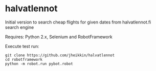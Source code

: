 # halvatlennot

Initial version to search cheap flights for given dates from halvatlennot.fi search engine

Requires: Python 2.x, Selenium and RobotFramework

Execute test run:

	git clone https://github.com/jheikkin/halvatlennot
	cd robotframework
	python -m robot.run pybot.robot

